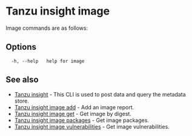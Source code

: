 # Tanzu insight image

Image commands are as follows:

## <a id='options'></a>Options

```
  -h, --help   help for image
```

## <a id='see-also'></a>See also

* [Tanzu insight](insight.md)	 - This CLI is used to post data and query the metadata store.
* [Tanzu insight image add](insight_image_add.md)	 - Add an image report.
* [Tanzu insight image get](insight_image_get.md)	 - Get image by digest.
* [Tanzu insight image packages](insight_image_packages.md)	 - Get image packages.
* [Tanzu insight image vulnerabilities](insight_image_vulnerabilities.md)	 - Get image vulnerabilities.
